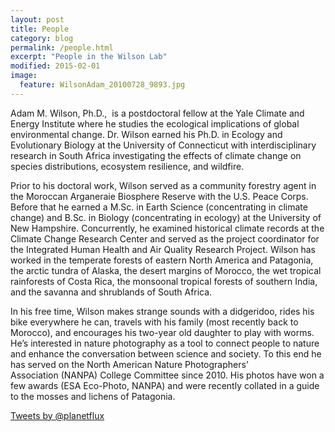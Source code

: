 ```yaml
---
layout: post
title: People
category: blog
permalink: /people.html
excerpt: "People in the Wilson Lab"
modified: 2015-02-01
image:
  feature: WilsonAdam_20100728_9893.jpg
---
```


Adam M. Wilson, Ph.D.,  is a postdoctoral fellow at the Yale Climate and Energy Institute where he studies the ecological implications of global environmental change. Dr. Wilson earned his Ph.D. in Ecology and Evolutionary Biology at the University of Connecticut with interdisciplinary research in South Africa investigating the effects of climate change on species distributions, ecosystem resilience, and wildfire. 

Prior to his doctoral work, Wilson served as a community forestry agent in the Moroccan Arganeraie Biosphere Reserve with the U.S. Peace Corps. Before that he earned a M.Sc. in Earth Science (concentrating in climate change) and B.Sc. in Biology (concentrating in ecology) at the University of New Hampshire. Concurrently, he examined historical climate records at the Climate Change Research Center and served as the project coordinator for the Integrated Human Health and Air Quality Research Project. Wilson has worked in the temperate forests of eastern North America and Patagonia, the arctic tundra of Alaska, the desert margins of Morocco, the wet tropical rainforests of Costa Rica, the monsoonal tropical forests of southern India, and the savanna and shrublands of South Africa. 

In his free time, Wilson makes strange sounds with a didgeridoo, rides his bike everywhere he can, travels with his family (most recently back to Morocco), and encourages his two-year old daughter to play with worms. He’s interested in nature photography as a tool to connect people to nature and enhance the conversation between science and society. To this end he has served on the North American Nature Photographers’ Association (NANPA) College Committee since 2010. His photos have won a few awards (ESA Eco-Photo, NANPA) and were recently collated in a guide to the mosses and lichens of Patagonia.

<a class="twitter-timeline" href="https://twitter.com/planetflux" data-widget-id="532620656433565697">Tweets by @planetflux</a> <script>!function(d,s,id){var js,fjs=d.getElementsByTagName(s)[0],p=/^http:/.test(d.location)?'http':'https';if(!d.getElementById(id)){js=d.createElement(s);js.id=id;js.src=p+"://platform.twitter.com/widgets.js";fjs.parentNode.insertBefore(js,fjs);}}(document,"script","twitter-wjs");</script>